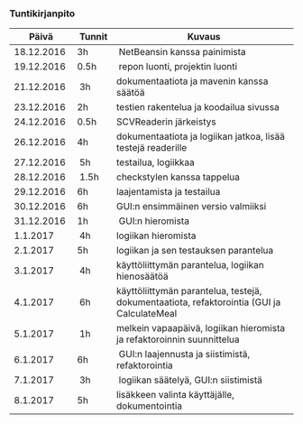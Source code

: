 ### Tuntikirjanpito
Päivä | Tunnit | Kuvaus
----- | ------ | ------
18.12.2016 | 3h | NetBeansin kanssa painimista
19.12.2016 | 0.5h | repon luonti, projektin luonti
21.12.2016 | 3h | dokumentaatiota ja mavenin kanssa säätöä
23.12.2016 | 2h | testien rakentelua ja koodailua sivussa
24.12.2016 | 0.5h | SCVReaderin järkeistys
26.12.2016 | 4h | dokumentaatiota ja logiikan jatkoa, lisää testejä readerille
27.12.2016 | 5h | testailua, logiikkaa
28.12.2016 | 1.5h | checkstylen kanssa tappelua
29.12.2016 | 6h | laajentamista ja testailua
30.12.2016 | 6h | GUI:n ensimmäinen versio valmiiksi
31.12.2016 | 1h | GUI:n hieromista
1.1.2017 | 4h | logiikan hieromista
2.1.2017 | 5h | logiikan ja sen testauksen parantelua
3.1.2017 | 4h | käyttöliittymän parantelua, logiikan hienosäätöä
4.1.2017 | 6h | käyttöliittymän parantelua, testejä, dokumentaatiota, refaktorointia (GUI ja CalculateMeal
5.1.2017 | 1h | melkein vapaapäivä, logiikan hieromista ja refaktoroinnin suunnittelua
6.1.2017 | 6h | GUI:n laajennusta ja siistimistä, refaktorointia
7.1.2017 | 3h | logiikan säätelyä, GUI:n siistimistä
8.1.2017 | 5h | lisäkkeen valinta käyttäjälle, dokumentointia


